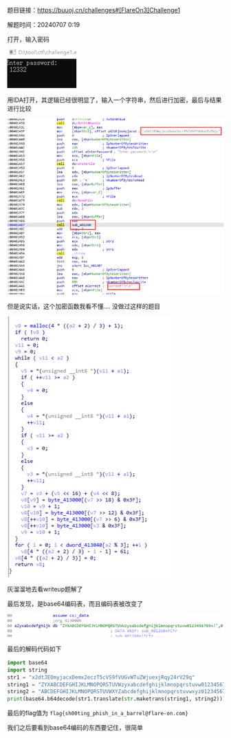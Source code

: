 题目链接：<https://buuoj.cn/challenges#[FlareOn3]Challenge1>

解题时间：20240707 0:19

打开，输入密码

![alt text](ec64e4d8bd05816955ad7a02094e3834.png)

用IDA打开，其逻辑已经很明显了，输入一个字符串，然后进行加密，最后与结果进行比较

![alt text](83d683645a8d8fe6346829423931a1b3.png)

但是说实话，这个加密函数我看不懂.... 没做过这样的题目

![alt text](7a99bdc5f034282a564e2b5d8574a623.png)

灰溜溜地去看writeup题解了

最后发现，是base64编码表，而且编码表被改变了

![alt text](d72d9ed4783ca8654303982f4b8952d3.png)

最后的解码代码如下

```python
import base64
import string
str1 = "x2dtJEOmyjacxDemx2eczT5cVS9fVUGvWTuZWjuexjRqy24rV29q"
string1 = "ZYXABCDEFGHIJKLMNOPQRSTUVWzyxabcdefghijklmnopqrstuvw0123456789+/"
string2 = "ABCDEFGHIJKLMNOPQRSTUVWXYZabcdefghijklmnopqrstuvwxyz0123456789+/"
print(base64.b64decode(str1.translate(str.maketrans(string1, string2))))
```

最后的flag值为 `flag{sh00ting_phish_in_a_barrel@flare-on.com}`

我们之后要看到base64编码的东西要记住，很简单



